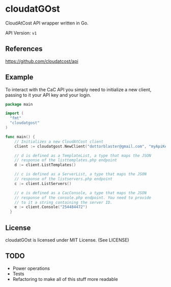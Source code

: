 # cloudatGOst
CloudAtCost API wrapper written in Go.

API Version: `v1`

## References
https://github.com/cloudatcost/api

## Example
To interact with the CaC API you simply need to initialize a new client, passing to it your API key and your login.

```go
package main

import (
  "fmt"
  "cloudatgost"
)

func main() {
	// Initializes a new CloudAtCost client
    client := cloudatgost.NewClient("dottorblaster@gmail.com", "myApiKey", nil)

    // d is defined as a TemplateList, a type that maps the JSON
    // response of the listtemplates.php endpoint
    d := client.ListTemplates()

    // c is defined as a ServerList, a type that maps the JSON
    // response of the listservers.php endpoint
    c := client.ListServers()

    // e is defined as a CacConsole, a type that maps the JSON
    // response of the console.php endpoint. You need to provide
    // to it a string containing the server ID.
    e := client.Console("254484472")
  }
```

## License
cloudatGOst is licensed under MIT License. (See LICENSE)

## TODO
- Power operations
- Tests
- Refactoring to make all of this stuff more readable

